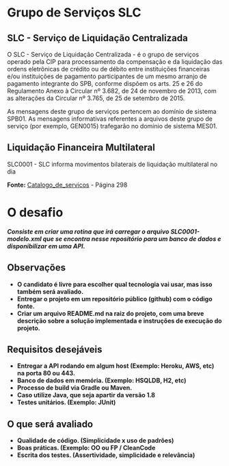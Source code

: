 # Grupo de Serviços SLC

## SLC - Serviço de Liquidação Centralizada

O SLC - Serviço de Liquidação Centralizada - é o grupo de serviços operado pela CIP para processamento da compensação e da liquidação das ordens eletrônicas de crédito ou de débito entre instituições financeiras e/ou instituições de pagamento participantes de um mesmo arranjo de pagamento integrante do SPB, conforme dispõem os arts. 25 e 26 do Regulamento Anexo à Circular nº 3.682, de 24 de novembro de 2013, com as alterações da Circular nº 3.765, de 25 de setembro de 2015.

As mensagens deste grupo de serviços pertencem ao domínio de sistema SPB01. As mensagens informativas referentes a arquivos deste grupo de serviço (por exemplo, GEN0015) trafegarão no domínio de sistema MES01.

## Liquidação Financeira Multilateral
SLC0001 - SLC informa movimentos bilaterais de liquidação multilateral no dia 

**Fonte:** 
[Catalogo_de_servicos](https://www.bcb.gov.br/content/estabilidadefinanceira/cedsfn/Catalogos/Catalogo_de_Servicos_do_SFN_Volume_II_Versao_413.pdf) - Página 298



# O desafio

***Consiste em criar uma rotina que irá carregar o arquivo SLC0001-modelo.xml que se encontra nesse repositório para 
um banco de dados e disponibilizar em uma API.***

## Observações

* **O candidato é livre para escolher qual tecnologia vai usar, mas isso também será avaliado.**
* **Entregar o projeto em um repositório público (github) com o código fonte.**
* **Criar um arquivo README.md na raiz do projeto, com uma breve descrição sobre a solução implementada e instruções de execução do projeto.**

## Requisitos desejáveis
* **Entregar a API rodando em algum host (Exemplo: Heroku, AWS, etc) na porta 80 ou 443.**
* **Banco de dados em memória. (Exemplo: HSQLDB, H2, etc)**
* **Processo de build via Gradle ou Maven.**
* **Caso utilize Java, que seja apartir da versão 1.8** 
* **Testes unitários. (Exemplo: JUnit)**

## O que será avaliado
* **Qualidade de código. (Simplicidade x uso de padrões)**
* **Boas práticas. (Exemplo: OO ou FP / CleanCode**
* **Escrita dos testes. (Assertividade, simplicidade e relevância)**

